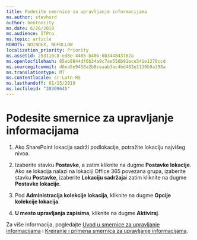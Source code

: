 ```yaml
---
title: Podesite smernice za upravljanje informacijama
ms.author: stevhord
author: bentoncity
ms.date: 6/26/2018
ms.audience: ITPro
ms.topic: article
ROBOTS: NOINDEX, NOFOLLOW
localization_priority: Priority
ms.assetid: 253110c8-ed8e-4485-b40b-0b344843762a
ms.openlocfilehash: 05ab8844df6b34a9c7ae556b91ece341e1370ccd
ms.sourcegitcommit: d6ea5e9458a2b8ceaab3ac4bd483e1130b9a398a
ms.translationtype: MT
ms.contentlocale: sr-Latn-RS
ms.lasthandoff: 01/15/2019
ms.locfileid: "28309645"
---
```

# <a name="set-up-information-management-policies"></a>Podesite smernice za upravljanje informacijama

1. Ako SharePoint lokacija sadrži podlokacije, potražite lokaciju najvišeg nivoa.
    
2. Izaberite stavku **Postavke**, a zatim kliknite na dugme **Postavke lokacije**. Ako se lokacija nalazi na lokaciji Office 365 povezana grupa, izaberite stavku **Postavke**, izaberite **Lokaciju sadržaja**i zatim kliknite na dugme **Postavke lokacije**.
    
3. Pod **Administracija kolekcije lokacija**, kliknite na dugme **Opcije kolekcije lokacija**.
    
4. **U mesto upravljanja zapisima**, kliknite na dugme **Aktiviraj**.
    
Za više informacija, pogledajte [Uvod u smernice za upravljanje informacijama](https://go.microsoft.com/fwlink/?linkid=404239) i [Kreiranje i primena smernica za upravljanje informacijama](https://go.microsoft.com/fwlink/?linkid=2003916).
  


